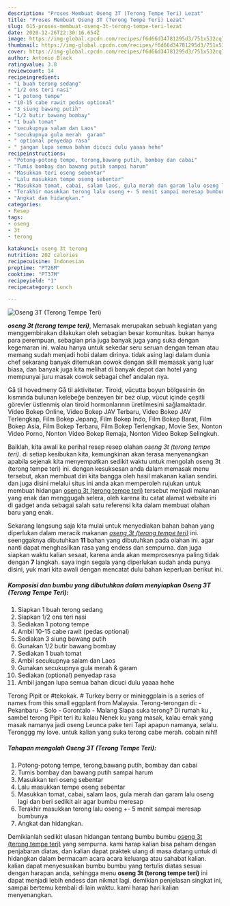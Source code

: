 ```yaml
---
description: "Proses Membuat Oseng 3T (Terong Tempe Teri) Lezat"
title: "Proses Membuat Oseng 3T (Terong Tempe Teri) Lezat"
slug: 615-proses-membuat-oseng-3t-terong-tempe-teri-lezat
date: 2020-12-26T22:30:16.654Z
image: https://img-global.cpcdn.com/recipes/f6d66d34781295d3/751x532cq70/oseng-3t-terong-tempe-teri-foto-resep-utama.jpg
thumbnail: https://img-global.cpcdn.com/recipes/f6d66d34781295d3/751x532cq70/oseng-3t-terong-tempe-teri-foto-resep-utama.jpg
cover: https://img-global.cpcdn.com/recipes/f6d66d34781295d3/751x532cq70/oseng-3t-terong-tempe-teri-foto-resep-utama.jpg
author: Antonio Black
ratingvalue: 3.8
reviewcount: 14
recipeingredient:
- "1 buah terong sedang"
- "1/2 ons teri nasi"
- "1 potong tempe"
- "10-15 cabe rawit pedas optional"
- "3 siung bawang putih"
- "1/2 butir bawang bombay"
- "1 buah tomat"
- "secukupnya salam dan Laos"
- "secukupnya gula merah  garam"
- " optional penyedap rasa"
- " jangan lupa semua bahan dicuci dulu yaaaa hehe"
recipeinstructions:
- "Potong-potong tempe, terong,bawang putih, bombay dan cabai"
- "Tumis bombay dan bawang putih sampai harum"
- "Masukkan teri oseng sebentar"
- "Lalu masukkan tempe oseng sebentar"
- "Masukkan tomat, cabai, salam laos, gula merah dan garam lalu oseng lagi dan beri sedikit air agar bumbu meresap"
- "Terakhir masukkan terong lalu oseng +- 5 menit sampai meresap bumbunya"
- "Angkat dan hidangkan."
categories:
- Resep
tags:
- oseng
- 3t
- terong

katakunci: oseng 3t terong 
nutrition: 202 calories
recipecuisine: Indonesian
preptime: "PT26M"
cooktime: "PT37M"
recipeyield: "1"
recipecategory: Lunch

---
```



![Oseng 3T (Terong Tempe Teri)](https://img-global.cpcdn.com/recipes/f6d66d34781295d3/751x532cq70/oseng-3t-terong-tempe-teri-foto-resep-utama.jpg)

<b><i>oseng 3t (terong tempe teri)</i></b>, Memasak merupakan sebuah kegiatan yang menggembirakan dilakukan oleh sebagian besar komunitas. bukan hanya para perempuan, sebagian pria juga banyak juga yang suka dengan kegemaran ini. walau hanya untuk sekedar seru seruan dengan teman atau memang sudah menjadi hobi dalam dirinya. tidak asing lagi dalam dunia chef sekarang banyak ditemukan cowok dengan skill memasak yang luar biasa, dan banyak juga kita melihat di banyak depot dan hotel yang mempunyai juru masak cowok sebagai chef andalan nya.

Gå til hovedmeny Gå til aktiviteter. Tiroid, vücutta boyun bölgesinin ön kısmında bulunan kelebeğe benzeyen bir bez olup, vücut içinde çeşitli görevler üstlenmiş olan tiroid hormonlarının üretilmesini sağlamaktadır. Video Bokep Online, Video Bokep JAV Terbaru, Video Bokep JAV Terlengkap, Film Bokep Jepang, Film Bokep Indo, Film Bokep Barat, Film Bokep Asia, Film Bokep Terbaru, Film Bokep Terlengkap, Movie Sex, Nonton Video Porno, Nonton Video Bokep Remaja, Nonton Video Bokep Selingkuh.

Baiklah, kita awali ke perihal resep resep olahan <i>oseng 3t (terong tempe teri)</i>. di setiap kesibukan kita, kemungkinan akan terasa menyenangkan apabila sejenak kita menyempatkan sedikit waktu untuk mengolah oseng 3t (terong tempe teri) ini. dengan kesuksesan anda dalam memasak menu tersebut, akan membuat diri kita bangga oleh hasil makanan kalian sendiri. dan juga disini melalui situs ini anda akan memperoleh rujukan untuk membuat hidangan <u>oseng 3t (terong tempe teri)</u> tersebut menjadi makanan yang enak dan menggugah selera, oleh karena itu catat alamat website ini di gadget anda sebagai salah satu referensi kita dalam membuat olahan baru yang enak.


Sekarang langsung saja kita mulai untuk menyediakan bahan bahan yang diperlukan dalam meracik makanan <u><i>oseng 3t (terong tempe teri)</i></u> ini. seenggaknya dibutuhkan <b>11</b> bahan yang dibutuhkan pada olahan ini. agar nanti dapat menghasilkan rasa yang endess dan sempurna. dan juga siapkan waktu kalian sesaat, karena anda akan memprosesnya paling tidak dengan <b>7</b> langkah. saya ingin segala yang diperlukan sudah anda punya disini, yuk mari kita awali dengan mencatat dulu bahan keperluan berikut ini.

<!--inarticleads1-->

##### Komposisi dan bumbu yang dibutuhkan dalam menyiapkan Oseng 3T (Terong Tempe Teri):

1. Siapkan 1 buah terong sedang
1. Siapkan 1/2 ons teri nasi
1. Sediakan 1 potong tempe
1. Ambil 10-15 cabe rawit (pedas optional)
1. Sediakan 3 siung bawang putih
1. Gunakan 1/2 butir bawang bombay
1. Sediakan 1 buah tomat
1. Ambil secukupnya salam dan Laos
1. Gunakan secukupnya gula merah &amp; garam
1. Sediakan  (optional) penyedap rasa
1. Ambil  jangan lupa semua bahan dicuci dulu yaaaa hehe


Terong Pipit or #tekokak. # Turkey berry or minieggplain is a series of names from this small eggplant from Malaysia. Terong-terongan di: - Pekanbaru - Solo - Gorontalo - Malang Siapa suka terong? Di rumah ku , sambel terong Pipit teri itu kalau Nenek ku yang masak, kalau emak yang masak namanya jadi oseng Leunca pake teri Tapi apapun namanya, selalu. Teronggg my love. untuk kalian yang suka terong cabe merah. cobain nih!! 

<!--inarticleads2-->

##### Tahapan mengolah Oseng 3T (Terong Tempe Teri):

1. Potong-potong tempe, terong,bawang putih, bombay dan cabai
1. Tumis bombay dan bawang putih sampai harum
1. Masukkan teri oseng sebentar
1. Lalu masukkan tempe oseng sebentar
1. Masukkan tomat, cabai, salam laos, gula merah dan garam lalu oseng lagi dan beri sedikit air agar bumbu meresap
1. Terakhir masukkan terong lalu oseng +- 5 menit sampai meresap bumbunya
1. Angkat dan hidangkan.




Demikianlah sedikit ulasan hidangan tentang bumbu bumbu <u>oseng 3t (terong tempe teri)</u> yang sempurna. kami harap kalian bisa paham dengan penjabaran diatas, dan kalian dapat praktek ulang di masa datang untuk di hidangkan dalam bermacam acara acara keluarga atau sahabat kalian. kalian dapat menyesuaikan bumbu bumbu yang tertulis diatas sesuai dengan harapan anda, sehingga menu <b>oseng 3t (terong tempe teri)</b> ini dapat menjadi lebih endess dan nikmat lagi. demikian penjelasan singkat ini, sampai bertemu kembali di lain waktu. kami harap hari kalian menyenangkan.
